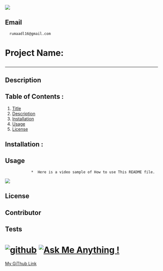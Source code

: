 

  ![](https://avatars2.githubusercontent.com/u/59137181?v=4)

  ## Email

      rumaadl16@gmail.com

  # Project Name: 
  ## 


   ____
  ## Description 
  

 ## Table of Contents :
 1. [Title](https://github.com/RumaRDas/readmegenerator)
 2. [Description](https://github.com/RumaRDas/readmegenerator)
 3. [Installation](https://github.com/RumaRDas/readmegenerator)
 4. [Usage](https://github.com/RumaRDas/readmegenerator)
 5. [License](https://github.com/RumaRDas/readmegenerator)

 ## Installation : 
     
##  Usage
                *  Here is a video sample of How to use This README file.

![](./assets/demo.gif)
## License

         

## Contributor



## Tests

         

# [![github](https://img.shields.io/badge/mygithub-link-profile.svg)](https://github.com/RumaRDas)   [![Ask Me Anything !](https://img.shields.io/badge/Ask%20me-anything-1abc9c.svg)](https://RumaRDas.github.io/my_portfolio/)

[My GiThub Link](https://github.com/RumaRDas/readmegenerator)
